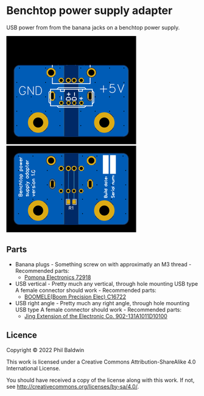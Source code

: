 Benchtop power supply adapter
=============================

USB power from from the banana jacks on a benchtop power supply.

![./Exports-v1.0/Top.svg](./Exports-v1.0/Top.svg)
![./Exports-v1.0/Bottom.svg](./Exports-v1.0/Bottom.svg)

Parts
-----

* Banana plugs - Something screw on with approximatly an M3 thread - Recommended parts:
    * [Pomona Electronics 72918](https://www.digikey.com/en/products/detail/pomona-electronics/72918/1196334)
* USB vertical - Pretty much any vertical, through hole mounting USB type A female connector should work - Recommended parts:
    * [BOOMELE(Boom Precision Elec) C16722](https://lcsc.com/product-detail/USB-Connectors_BOOMELE-Boom-Precision-Elec-C16722_C16722.html)
* USB right angle - Pretty much any right angle, through hole mounting USB type A female connector should work - Recommended parts:
    * [Jing Extension of the Electronic Co. 902-131A1011D10100](https://lcsc.com/product-detail/USB-Connectors_Jing-Extension-of-the-Electronic-Co-902-131A1011D10100_C2345.html)

Licence
-------

Copyright © 2022 Phil Baldwin

This work is licensed under a Creative Commons Attribution-ShareAlike 4.0 International License.

You should have received a copy of the license along with this work. If not, see http://creativecommons.org/licenses/by-sa/4.0/.
